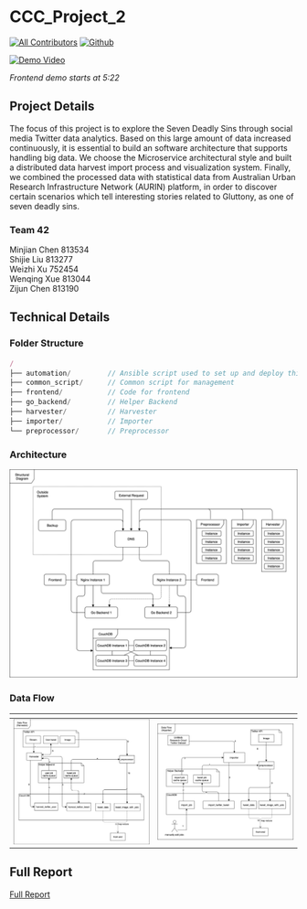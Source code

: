# CCC_Project_2
[![All Contributors](https://img.shields.io/badge/all_contributors-5-orange.svg)](#contributors)
[![Github](https://img.shields.io/github/license/CaviarChen/CCC_Project_2.svg)](https://github.com/CaviarChen/CCC_Project_2/blob/master/LICENSE)

[![Demo Video](https://img.youtube.com/vi/HiE8ropg83Q/0.jpg)](https://www.youtube.com/watch?v=HiE8ropg83Q)

*Frontend demo starts at 5:22*


## Project Details
The focus of this project is to explore the Seven Deadly Sins through social media Twitter data analytics. Based on this large amount of data increased continuously, it is essential to build an software architecture that supports handling big data. We choose the Microservice architectural style and built a distributed data harvest import process and visualization system. ​Finally, we combined the processed data with statistical data from Australian Urban Research Infrastructure Network (AURIN) platform, in order to discover certain scenarios which tell interesting stories related to Gluttony, as one of seven deadly sins.

### Team 42
Minjian Chen 813534  
Shijie Liu 813277  
Weizhi Xu	752454  
Wenqing Xue 813044  
Zijun Chen 813190  

## Technical Details
### Folder Structure
```js
/
├── automation/         // Ansible script used to set up and deploy this project on OpenStack
├── common_script/      // Common script for management
├── frontend/           // Code for frontend
├── go_backend/         // Helper Backend
├── harvester/          // Harvester
├── importer/           // Importer
└── preprocessor/       // Preprocessor
```

### Architecture
![](.github/diagram1.png)

### Data Flow
| <!-- -->    | <!-- -->    |
|-------------|-------------|
| ![](.github/diagram2.png)         | ![](.github/diagram3.png)         |


## Full Report
[Full Report](Report.pdf)
